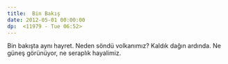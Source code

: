 ```yaml
---
title:  Bin Bakış
date: 2012-05-01 00:00:00
dp:  <11979 - Tue 06:52>
---
```



Bin bakışta aynı hayret. Neden söndü volkanımız? Kaldık dağın ardında. Ne güneş görünüyor, ne seraplık hayalimiz. 

